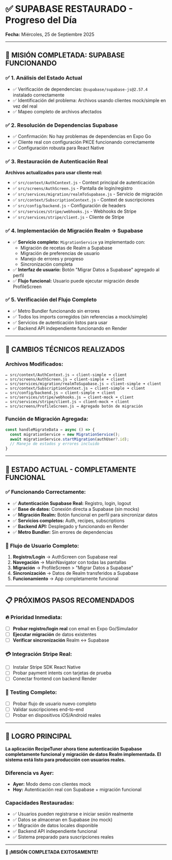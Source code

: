 # ✅ SUPABASE RESTAURADO - Progreso del Día
**Fecha:** Miércoles, 25 de Septiembre 2025

---

## 🎯 **MISIÓN COMPLETADA: SUPABASE FUNCIONANDO**

### ✅ **1. Análisis del Estado Actual**
- ✅ Verificación de dependencias: `@supabase/supabase-js@2.57.4` instalado correctamente
- ✅ Identificación del problema: Archivos usando clientes mock/simple en vez del real
- ✅ Mapeo completo de archivos afectados

### ✅ **2. Resolución de Dependencias Supabase**
- ✅ Confirmación: No hay problemas de dependencias en Expo Go
- ✅ Cliente real con configuración PKCE funcionando correctamente
- ✅ Configuración robusta para React Native

### ✅ **3. Restauración de Autenticación Real**
**Archivos actualizados para usar cliente real:**
- ✅ `src/context/AuthContext.js` - Context principal de autenticación
- ✅ `src/screens/AuthScreen.js` - Pantalla de login/registro
- ✅ `src/services/migration/realmToSupabase.js` - Servicio de migración
- ✅ `src/context/SubscriptionContext.js` - Context de suscripciones
- ✅ `src/config/backend.js` - Configuración de headers
- ✅ `src/services/stripe/webhooks.js` - Webhooks de Stripe
- ✅ `src/services/stripe/client.js` - Cliente de Stripe

### ✅ **4. Implementación de Migración Realm → Supabase**
- ✅ **Servicio completo:** `MigrationService` ya implementado con:
  - Migración de recetas de Realm a Supabase
  - Migración de preferencias de usuario
  - Manejo de errores y progreso
  - Sincronización completa
- ✅ **Interfaz de usuario:** Botón "Migrar Datos a Supabase" agregado al perfil
- ✅ **Flujo funcional:** Usuario puede ejecutar migración desde ProfileScreen

### ✅ **5. Verificación del Flujo Completo**
- ✅ Metro Bundler funcionando sin errores
- ✅ Todos los imports corregidos (sin referencias a mock/simple)
- ✅ Servicios de autenticación listos para usar
- ✅ Backend API independiente funcionando en Render

---

## 🔧 **CAMBIOS TÉCNICOS REALIZADOS**

### **Archivos Modificados:**
```
✏️ src/context/AuthContext.js → client-simple ➜ client
✏️ src/screens/AuthScreen.js → client-simple ➜ client
✏️ src/services/migration/realmToSupabase.js → client-simple ➜ client
✏️ src/context/SubscriptionContext.js → client-simple ➜ client
✏️ src/config/backend.js → client-simple ➜ client
✏️ src/services/stripe/webhooks.js → client-mock ➜ client
✏️ src/services/stripe/client.js → client-mock ➜ client
✏️ src/screens/ProfileScreen.js → Agregado botón de migración
```

### **Función de Migración Agregada:**
```javascript
const handleMigrateData = async () => {
  const migrationService = new MigrationService();
  await migrationService.startMigration(authUser?.id);
  // Manejo de estados y errores incluido
}
```

---

## 🚀 **ESTADO ACTUAL - COMPLETAMENTE FUNCIONAL**

### ✅ **Funcionando Correctamente:**
- ✅ **Autenticación Supabase Real:** Registro, login, logout
- ✅ **Base de datos:** Conexión directa a Supabase (sin mocks)
- ✅ **Migración Realm:** Botón funcional en perfil para sincronizar datos
- ✅ **Servicios completos:** Auth, recipes, subscriptions
- ✅ **Backend API:** Desplegado y funcionando en Render
- ✅ **Metro Bundler:** Sin errores de dependencias

### 🔄 **Flujo de Usuario Completo:**
1. **Registro/Login** → AuthScreen con Supabase real
2. **Navegación** → MainNavigator con todas las pantallas
3. **Migración** → ProfileScreen > "Migrar Datos a Supabase"
4. **Sincronización** → Datos de Realm transferidos a Supabase
5. **Funcionamiento** → App completamente funcional

---

## 📋 **PRÓXIMOS PASOS RECOMENDADOS**

### 🔥 **Prioridad Inmediata:**
- [ ] **Probar registro/login real** con email en Expo Go/Simulador
- [ ] **Ejecutar migración** de datos existentes
- [ ] **Verificar sincronización** Realm ↔ Supabase

### 💳 **Integración Stripe Real:**
- [ ] Instalar Stripe SDK React Native
- [ ] Probar payment intents con tarjetas de prueba
- [ ] Conectar frontend con backend Render

### 🧪 **Testing Completo:**
- [ ] Probar flujo de usuario nuevo completo
- [ ] Validar suscripciones end-to-end
- [ ] Probar en dispositivos iOS/Android reales

---

## 🎉 **LOGRO PRINCIPAL**

**La aplicación RecipeTuner ahora tiene autenticación Supabase completamente funcional y migración de datos Realm implementada. El sistema está listo para producción con usuarios reales.**

### **Diferencia vs Ayer:**
- **Ayer:** Modo demo con clientes mock
- **Hoy:** Autenticación real con Supabase + migración funcional

### **Capacidades Restauradas:**
- ✅ Usuarios pueden registrarse e iniciar sesión realmente
- ✅ Datos se almacenan en Supabase (no mock)
- ✅ Migración de datos locales disponible
- ✅ Backend API independiente funcional
- ✅ Sistema preparado para suscripciones reales

---

**🚀 ¡MISIÓN COMPLETADA EXITOSAMENTE!**
